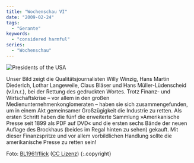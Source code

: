 ```yaml
---
title: "Wochenschau VI"
date: "2009-02-24"
tags:
  - "Gerante"
keywords:
  - "considered harmful"
series:
  - "Wochenschau"
---
```


![](/img/codecandies/presidents.jpg "Presidents of the USA")

Unser Bild zeigt die Qualitätsjournalisten Willy Winzig, Hans Martin Diederich, Lothar Langeweile, Claus Bläser und Hans Müller-Lüdenscheid (v.l.n.r.), bei der Rettung des gedruckten Wortes. Trotz Finanz- und Wirtschaftskrise – vor allem in den großen Medienunternehmenkonglomeraten – haben sie sich zusammengefunden, um in einem Akt gemeinsamer Großzügigkeit die Industrie zu retten. Als ersten Schritt haben die fünf die erweiterte Sammlung »Amerikanische Presse seit 1899 als PDF auf DVD« und die ersten sechs Bände der neuen Auflage des Brockhaus (beides im Regal hinten zu sehen) gekauft. Mit dieser Finanzspritze und vor allem vorbildlichen Handlung sollte die amerikanische Presse zu retten sein!

Foto: [BL1961/flick](http://www.flickr.com/photos/walkadog/3203364850/) ([CC Lizenz](http://creativecommons.org/licenses/by/2.0/deed.en)) {:.copyright}
